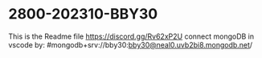# 2800-202310-BBY30
This is the Readme file
https://discord.gg/Rv62xP2U
connect mongoDB in vscode by: #mongodb+srv://bby30:bby30@neal0.uvb2bi8.mongodb.net/